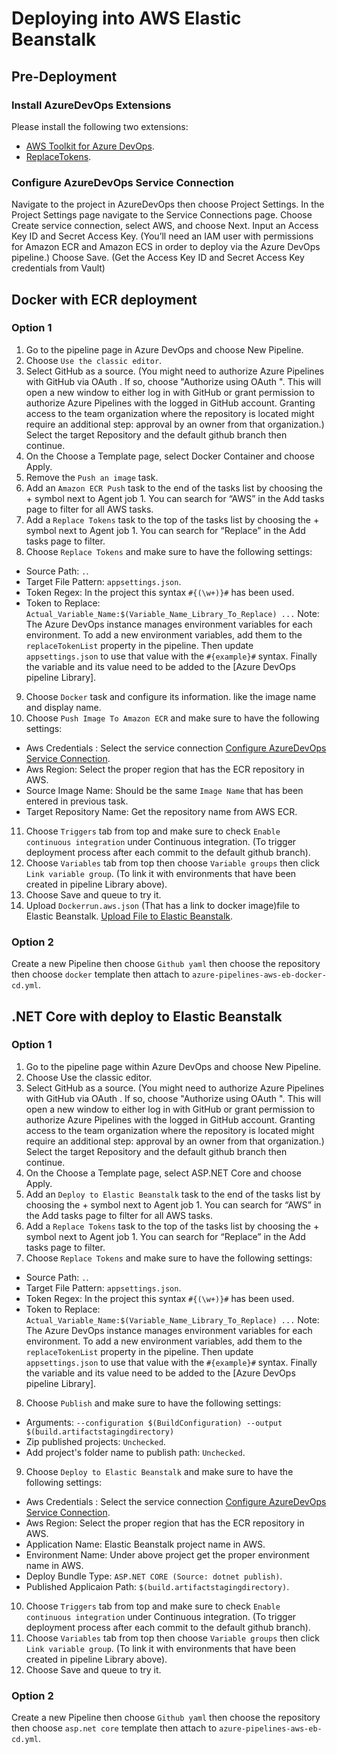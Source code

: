 # Deploying into AWS Elastic Beanstalk

## Pre-Deployment
### Install AzureDevOps Extensions
Please install the following two extensions:
- [AWS Toolkit for Azure DevOps](https://marketplace.visualstudio.com/items?itemName=AmazonWebServices.aws-vsts-tools&targetId=af056fb1-e0c2-4678-9ac3-dee687452af2&utm_source=vstsproduct&utm_medium=ExtHubManageList).
- [ReplaceTokens](https://marketplace.visualstudio.com/items?itemName=citrus-andriessen.cag-replace-tokens&targetId=af056fb1-e0c2-4678-9ac3-dee687452af2&utm_source=vstsproduct&utm_medium=ExtHubManageList).

### Configure AzureDevOps Service Connection
Navigate to the project in AzureDevOps then choose Project Settings. In the Project Settings page navigate to the Service Connections page. Choose Create service connection, select AWS, and choose Next. Input an Access Key ID and Secret Access Key. (You’ll need an IAM user with permissions for Amazon ECR and Amazon ECS in order to deploy via the Azure DevOps pipeline.) Choose Save. (Get the Access Key ID and Secret Access Key credentials from Vault)

## Docker with ECR deployment
### Option 1
1. Go to the pipeline page in Azure DevOps and choose New Pipeline.
2. Choose `Use the classic editor`.
3. Select GitHub as a source. (You might need to authorize Azure Pipelines with GitHub via OAuth . If so, choose "Authorize using OAuth ". This will open a new window to either log in with GitHub or grant permission to authorize Azure Pipelines with the logged in GitHub account. Granting access to the team organization where the repository is located might require an additional step: approval by an owner from that organization.) Select the target Repository and the default github branch then continue.
4. On the Choose a Template page, select Docker Container and choose Apply.
5. Remove the `Push an image` task.
6. Add an `Amazon ECR Push` task to the end of the tasks list by choosing the + symbol next to Agent job 1. You can search for “AWS” in the Add tasks page to filter for all AWS tasks.
7. Add a `Replace Tokens` task to the top of the tasks list by choosing the + symbol next to Agent job 1. You can search for “Replace” in the Add tasks page to filter.
8. Choose `Replace Tokens` and make sure to have the following settings:
  - Source Path: `.`.
  - Target File Pattern: `appsettings.json`.
  - Token Regex: In the project this syntax `#{(\w+)}#` has been used.
  - Token to Replace: ` Actual_Variable_Name:$(Variable_Name_Library_To_Replace)
                        ...
                        `
Note: The Azure DevOps instance manages environment variables for each environment. To add a new environment variables, add them to the `replaceTokenList` property in the pipeline. Then update `appsettings.json` to use that value with the `#{example}#` syntax. Finally the variable and its value need to be added to the [Azure DevOps pipeline Library].
9. Choose `Docker` task and configure its information. like the image name and display name.
10. Choose `Push Image To Amazon ECR` and make sure to have the following settings:
   -  Aws Credentials : Select the service connection [Configure AzureDevOps Service Connection](#Azure_DevOps_AWS_Connection).
   -  Aws Region: Select the proper region that has the ECR repository in AWS.
   -  Source Image Name: Should be the same `Image Name` that has been entered in previous task.
   -  Target Repository Name: Get the repository name from AWS ECR.

11.  Choose `Triggers` tab from top and make sure to check `Enable continuous integration` under Continuous integration. (To trigger deployment process after each commit to the default github branch).
12.  Choose `Variables` tab from top then choose `Variable groups` then click `Link variable group`. (To link it with environments that have been created in pipeline Library above).
13.  Choose Save and queue to try it.
14.  Upload `Dockerrun.aws.json` (That has a link to docker image)file to Elastic Beanstalk. [Upload File to Elastic Beanstalk](#upload_file_to_elastic_beanstalk).

### Option 2
Create a new Pipeline then choose `Github yaml` then choose the repository then choose `docker` template then attach to `azure-pipelines-aws-eb-docker-cd.yml`.

## .NET Core with deploy to Elastic Beanstalk
### Option 1
1. Go to the pipeline page within Azure DevOps and choose New Pipeline.
2. Choose Use the classic editor.
3. Select GitHub as a source. (You might need to authorize Azure Pipelines with GitHub via OAuth . If so, choose "Authorize using OAuth ". This will open a new window to either log in with GitHub or grant permission to authorize Azure Pipelines with the logged in GitHub account. Granting access to the team organization where the repository is located might require an additional step: approval by an owner from that organization.) Select the target Repository and the default github branch then continue.
4. On the Choose a Template page, select ASP.NET Core and choose Apply.
5. Add an `Deploy to Elastic Beanstalk` task to the end of the tasks list by choosing the + symbol next to Agent job 1. You can search for “AWS” in the Add tasks page to filter for all AWS tasks.
6. Add a `Replace Tokens` task to the top of the tasks list by choosing the + symbol next to Agent job 1. You can search for “Replace” in the Add tasks page to filter.
7. Choose `Replace Tokens` and make sure to have the following settings:
  - Source Path: `.`.
  - Target File Pattern: `appsettings.json`.
  - Token Regex: In the project this syntax `#{(\w+)}#` has been used.
  - Token to Replace: ` Actual_Variable_Name:$(Variable_Name_Library_To_Replace)
                        ...
                        `
Note: The Azure DevOps instance manages environment variables for each environment. To add a new environment variables, add them to the `replaceTokenList` property in the pipeline. Then update `appsettings.json` to use that value with the `#{example}#` syntax. Finally the variable and its value need to be added to the [Azure DevOps pipeline Library].

8. Choose `Publish` and make sure to have the following settings:
  - Arguments: `--configuration $(BuildConfiguration) --output $(build.artifactstagingdirectory)`
  - Zip published projects: `Unchecked`.
  - Add project's folder name to publish path: `Unchecked`.

9.  Choose `Deploy to Elastic Beanstalk` and make sure to have the following settings:
  - Aws Credentials : Select the service connection [Configure AzureDevOps Service Connection](#Azure_DevOps_AWS_Connection).
  - Aws Region: Select the proper region that has the ECR repository in AWS.
  - Application Name: Elastic Beanstalk project name in AWS.
  - Environment Name: Under above project get the proper environment name in AWS.
  - Deploy Bundle Type: `ASP.NET CORE (Source: dotnet publish)`.
  - Published Applicaion Path: `$(build.artifactstagingdirectory)`.

10. Choose `Triggers` tab from top and make sure to check `Enable continuous integration` under Continuous integration. (To trigger deployment process after each commit to the default github branch).
11. Choose `Variables` tab from top then choose `Variable groups` then click `Link variable group`. (To link it with environments that have been created in pipeline Library above).
12. Choose Save and queue to try it.

### Option 2
Create a new Pipeline then choose `Github yaml` then choose the repository then choose `asp.net core` template then attach to `azure-pipelines-aws-eb-cd.yml`.